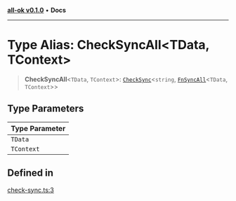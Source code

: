 [**all-ok v0.1.0**](../../README.md) • **Docs**

***

# Type Alias: CheckSyncAll\<TData, TContext\>

> **CheckSyncAll**\<`TData`, `TContext`\>: [`CheckSync`](../../type-aliases/CheckSync.md)\<`string`, [`FnSyncAll`](FnSyncAll.md)\<`TData`, `TContext`\>\>

## Type Parameters

| Type Parameter |
| ------ |
| `TData` |
| `TContext` |

## Defined in

[check-sync.ts:3](https://github.com/oreshinya/all-ok/blob/7ad66c9c41377006d7fe2b9941a247cf80c6127d/src/check-sync.ts#L3)
